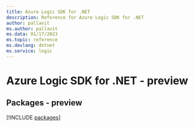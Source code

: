 ```yaml
---
title: Azure Logic SDK for .NET
description: Reference for Azure Logic SDK for .NET
author: pallavit
ms.author: pallavit
ms.data: 01/17/2023
ms.topic: reference
ms.devlang: dotnet
ms.service: logic
---
```

# Azure Logic SDK for .NET - preview
## Packages - preview
[!INCLUDE [packages](logic-index.md)]